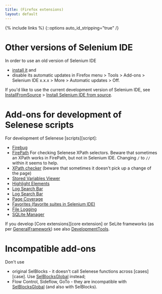 ```yaml
---
title: (Firefox extensions)
layout: default
---
```

{% include links %}
{::options auto_id_stripping="true" /}

# Other versions of Selenium IDE #
In order to use an old version of Selenium IDE 

  * [install it](https://addons.mozilla.org/en-US/firefox/addon/selenium-ide/versions/) and
  * disable its automatic updates in Firefox menu > Tools > Add-ons > Selenium IDE x.x.x > More > Automatic updates > Off.

If you'd like to use the current development version of Selenium IDE, see [InstallFromSource](InstallFromSource) > [Install Selenium IDE from source](InstallFromSource#install-selenium-ide-from-source).

# Add-ons for development of Selenese scripts
For development of Selenese [scripts][script]:

  * [Firebug](https://addons.mozilla.org/en-us/firefox/addon/firebug)
  * [FirePath](https://addons.mozilla.org/en-US/firefox/addon/firepath) For checking Selenese XPath selectors. Beware that sometimes an XPath works in FirePath, but not in Selenium IDE. Changing `/` to `//` within it seems to help.
  * [XPath checker](https://addons.mozilla.org/en-US/firefox/addon/xpath-checker/) (beware that sometimes it doesn't pick up a change of the page)
  * [Stored Variables Viewer](https://addons.mozilla.org/en-US/firefox/addon/stored-variables-viewer-seleni/)
  * [Highlight Elements](https://addons.mozilla.org/en-us/firefox/addon/highlight-elements-selenium-id/)
  * [Log Search Bar](https://addons.mozilla.org/en-US/firefox/addon/log-search-bar-selenium-ide)
  * [Log Search Bar](https://addons.mozilla.org/en-US/firefox/addon/log-search-bar-selenium-ide/)
  * [Page Coverage](https://addons.mozilla.org/en-US/firefox/addon/page-coverage-selenium-ide)
  * [Favorites (favorite suites in Selenium IDE)](https://addons.mozilla.org/en-US/firefox/addon/favorites-selenium-ide/)
  * [File Logging](https://addons.mozilla.org/en-US/firefox/addon/file-logging-selenium-ide/)
  * [SQLite Manager](https://addons.mozilla.org/en-US/firefox/addon/sqlite-manager)

If you develop [Core extensions][core extension] or SeLite frameworks (as per [GeneralFramework](GeneralFramework)) see also [DevelopmentTools](DevelopmentTools).

# Incompatible add-ons #
Don't use

  * original SelBlocks - it doesn't call Selenese functions across [cases][case]. Use [SelBlocksGlobal](SelBlocksGlobal) instead;
  * Flow Control, Sideflow, GoTo - they are incompatible with [SelBlocksGlobal](SelBlocksGlobal) (and also with SelBlocks).